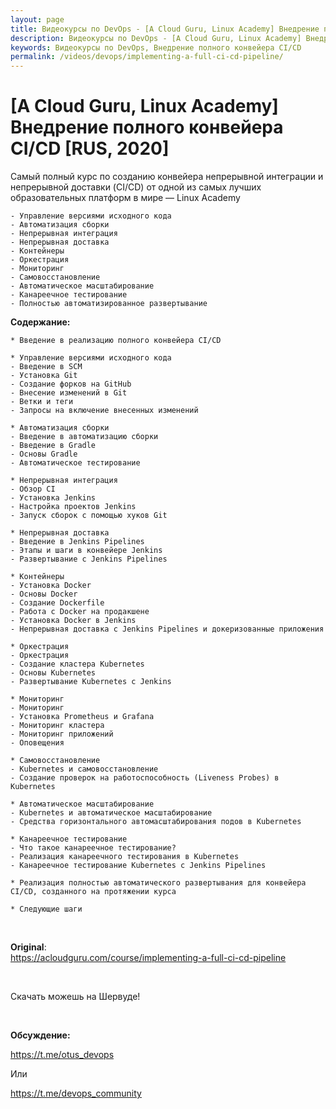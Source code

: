 ```yaml
---
layout: page
title: Видеокурсы по DevOps - [A Cloud Guru, Linux Academy] Внедрение полного конвейера CI/CD [RUS, 2020]
description: Видеокурсы по DevOps - [A Cloud Guru, Linux Academy] Внедрение полного конвейера CI/CD [RUS, 2020]
keywords: Видеокурсы по DevOps, Внедрение полного конвейера CI/CD
permalink: /videos/devops/implementing-a-full-ci-cd-pipeline/
---
```


# [A Cloud Guru, Linux Academy] Внедрение полного конвейера CI/CD [RUS, 2020]

Самый полный курс по созданию конвейера непрерывной интеграции и непрерывной доставки (CI/CD) от одной из самых лучших образовательных платформ в мире — Linux Academy

```
- Управление версиями исходного кода
- Автоматизация сборки
- Непрерывная интеграция
- Непрерывная доставка
- Контейнеры
- Оркестрация
- Мониторинг
- Самовосстановление
- Автоматическое масштабирование
- Канареечное тестирование
- Полностью автоматизированное развертывание
```

**Содержание:**

```
* Введение в реализацию полного конвейера CI/CD

* Управление версиями исходного кода
- Введение в SCM
- Установка Git
- Создание форков на GitHub
- Внесение изменений в Git
- Ветки и теги
- Запросы на включение внесенных изменений​

* Автоматизация сборки
- Введение в автоматизацию сборки
- Введение в Gradle
- Основы Gradle
- Автоматическое тестирование​

* Непрерывная интеграция
- Обзор CI
- Установка Jenkins
- Настройка проектов Jenkins
- Запуск сборок с помощью хуков Git​

* Непрерывная доставка
- Введение в Jenkins Pipelines
- Этапы и шаги в конвейере Jenkins
- Развертывание с Jenkins Pipelines​

* Контейнеры
- Установка Docker
- Основы Docker
- Создание Dockerfile
- Работа с Docker на продакшене
- Установка Docker в Jenkins
- Непрерывная доставка с Jenkins Pipelines и докеризованные приложения​

* Оркестрация
- Оркестрация
- Создание кластера Kubernetes
- Основы Kubernetes
- Развертывание Kubernetes с Jenkins​

* Мониторинг
- Мониторинг
- Установка Prometheus и Grafana
- Мониторинг кластера
- Мониторинг приложений
- Оповещения​

* Самовосстановление
- Kubernetes и самовосстановление
- Создание проверок на работоспособность (Liveness Probes) в Kubernetes​

* Автоматическое масштабирование
- Kubernetes и автоматическое масштабирование
- Средства горизонтального автомасштабирования подов в Kubernetes​

* Канареечное тестирование
- Что такое канареечное тестирование?
- Реализация канареечного тестирования в Kubernetes
- Канареечное тестирование Kubernetes с Jenkins Pipelines​

* Реализация полностью автоматического развертывания для конвейера CI/CD, созданного на протяжении курса

* Следующие шаги
```

<br/>

**Original**:  
https://acloudguru.com/course/implementing-a-full-ci-cd-pipeline

<br/>

Скачать можешь на Шервуде!

<br/>

**Обсуждение:**

https://t.me/otus_devops

Или

https://t.me/devops_community
